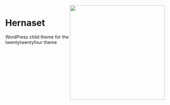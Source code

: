 <img align="right" width="300" src="https://github.com/brown-a2/herrnaset/blob/main/screenshot.jpg">

# Hernaset
WordPress child theme for the twentytwentyfour theme
